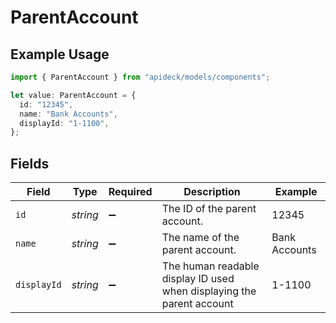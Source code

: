 # ParentAccount

## Example Usage

```typescript
import { ParentAccount } from "apideck/models/components";

let value: ParentAccount = {
  id: "12345",
  name: "Bank Accounts",
  displayId: "1-1100",
};
```

## Fields

| Field                                                                 | Type                                                                  | Required                                                              | Description                                                           | Example                                                               |
| --------------------------------------------------------------------- | --------------------------------------------------------------------- | --------------------------------------------------------------------- | --------------------------------------------------------------------- | --------------------------------------------------------------------- |
| `id`                                                                  | *string*                                                              | :heavy_minus_sign:                                                    | The ID of the parent account.                                         | 12345                                                                 |
| `name`                                                                | *string*                                                              | :heavy_minus_sign:                                                    | The name of the parent account.                                       | Bank Accounts                                                         |
| `displayId`                                                           | *string*                                                              | :heavy_minus_sign:                                                    | The human readable display ID used when displaying the parent account | 1-1100                                                                |